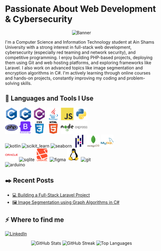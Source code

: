 <h1>Passionate About Web Development & Cybersecurity</h1>

<p align="center">
  <img src="https://i.pinimg.com/736x/d1/12/e0/d112e02a671526a610dd26097b75e495.jpg" alt="Banner" width="100%" style="max-height: 300px; object-fit: cover;">
</p>


<p>
  I'm a Computer Science and Information Technology student at Ain Shams University with a strong interest in full-stack web development, cybersecurity (especially red teaming and network security), and competitive programming. I enjoy building PHP-based projects, deploying them using Git and web hosting platforms, and exploring frameworks like Laravel. I also work on advanced topics like image segmentation and encryption algorithms in C#. I'm actively learning through online courses and hands-on projects, constantly improving my coding and problem-solving skills.
</p>

<h2>🚀 Languages and Tools I Use</h2>
<p align="left">
  <!-- First Row -->
  <img src="https://raw.githubusercontent.com/devicons/devicon/master/icons/c/c-original.svg" alt="c" width="42" height="42"/>
  <img src="https://raw.githubusercontent.com/devicons/devicon/master/icons/cplusplus/cplusplus-original.svg" alt="cplusplus" width="42" height="42"/>
  <img src="https://raw.githubusercontent.com/devicons/devicon/master/icons/csharp/csharp-original.svg" alt="csharp" width="42" height="42"/>
  <img src="https://raw.githubusercontent.com/devicons/devicon/master/icons/java/java-original.svg" alt="java" width="42" height="42"/>
  <img src="https://raw.githubusercontent.com/devicons/devicon/master/icons/javascript/javascript-original.svg" alt="javascript" width="42" height="42"/>
  <img src="https://raw.githubusercontent.com/devicons/devicon/master/icons/python/python-original.svg" alt="python" width="42" height="42"/><br>

  <!-- Second Row -->
  <img src="https://raw.githubusercontent.com/devicons/devicon/master/icons/php/php-original.svg" alt="php" width="42" height="42"/>
  <img src="https://raw.githubusercontent.com/devicons/devicon/master/icons/bootstrap/bootstrap-plain-wordmark.svg" alt="bootstrap" width="42" height="42"/>
  <img src="https://raw.githubusercontent.com/devicons/devicon/master/icons/css3/css3-original-wordmark.svg" alt="css3" width="42" height="42"/>
  <img src="https://raw.githubusercontent.com/devicons/devicon/master/icons/html5/html5-original-wordmark.svg" alt="html5" width="42" height="42"/>
  <img src="https://raw.githubusercontent.com/devicons/devicon/master/icons/nodejs/nodejs-original-wordmark.svg" alt="nodejs" width="42" height="42"/>
  <img src="https://raw.githubusercontent.com/devicons/devicon/master/icons/express/express-original-wordmark.svg" alt="express" width="42" height="42"/><br>

  <!-- Third Row -->
  <img src="https://www.vectorlogo.zone/logos/kotlinlang/kotlinlang-icon.svg" alt="kotlin" width="42" height="42"/>
  <img src="https://upload.wikimedia.org/wikipedia/commons/0/05/Scikit_learn_logo_small.svg" alt="scikit_learn" width="42" height="42"/>
  <img src="https://seaborn.pydata.org/_images/logo-mark-lightbg.svg" alt="seaborn" width="42" height="42"/>
  <img src="https://raw.githubusercontent.com/devicons/devicon/master/icons/pandas/pandas-original.svg" alt="pandas" width="42" height="42"/>
  <img src="https://raw.githubusercontent.com/devicons/devicon/master/icons/mongodb/mongodb-original-wordmark.svg" alt="mongodb" width="42" height="42"/>
  <img src="https://raw.githubusercontent.com/devicons/devicon/master/icons/mysql/mysql-original-wordmark.svg" alt="mysql" width="42" height="42"/><br>

  <!-- Fourth Row -->
  <img src="https://raw.githubusercontent.com/devicons/devicon/master/icons/oracle/oracle-original.svg" alt="oracle" width="42" height="42"/>
  <img src="https://www.vectorlogo.zone/logos/sqlite/sqlite-icon.svg" alt="sqlite" width="42" height="42"/>
  <img src="https://raw.githubusercontent.com/devicons/devicon/master/icons/laravel/laravel-plain-wordmark.svg" alt="laravel" width="42" height="42"/>
  <img src="https://www.vectorlogo.zone/logos/figma/figma-icon.svg" alt="figma" width="42" height="42"/>
  <img src="https://raw.githubusercontent.com/devicons/devicon/master/icons/linux/linux-original.svg" alt="linux" width="42" height="42"/>
  <img src="https://www.vectorlogo.zone/logos/git-scm/git-scm-icon.svg" alt="git" width="42" height="42"/><br>

  <!-- Fifth Row -->
  <img src="https://cdn.worldvectorlogo.com/logos/arduino-1.svg" alt="arduino" width="42" height="42"/>
</p>

<h2>✒️ Recent Posts</h2>
<ul>
  <li><a href="https://github.com/SWESiham/Blog-Project">💻 Building a Full-Stack Laravel Project</a></li>
  <li><a href="https://github.com/SWESiham/Image_Segmentation_AlgorithmProject" target="_blank">🖼️ Image Segmentation using Graph Algorithms in C#</a></li>
</ul>

<h2>⚡️ Where to find me</h2>
<p>
  <a href="https://www.linkedin.com/in/sihamsaid" target="_blank">
    <img src="https://img.shields.io/badge/LinkedIn-blue?style=for-the-badge&logo=linkedin&logoColor=white" alt="LinkedIn"/>
  </a>
</p>

<!-- GitHub Stats -->
<p align="center">
  <img src="https://github-readme-stats.vercel.app/api?username=SWESiham&show_icons=true&locale=en" alt="GitHub Stats" />
  <img src="https://github-readme-streak-stats.herokuapp.com/?user=SWESiham" alt="GitHub Streak" />
  <img src="https://github-readme-stats.vercel.app/api/top-langs?username=SWESiham&show_icons=true&locale=en&layout=compact" alt="Top Languages" />
</p>
